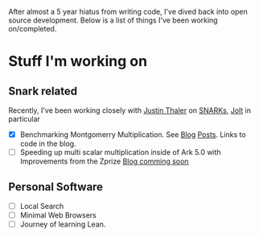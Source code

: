 After almost a 5 year hiatus from writing code, I've dived back into open source development.
Below is a list of things I've been working on/completed.

# Stuff I'm working on

## Snark related

Recently, I've been working closely with [Justin Thaler](https://people.cs.georgetown.edu/jthaler/) 
on [SNARKs](https://www.youtube.com/watch?v=tg6lKPdR_e4), [Jolt](https://github.com/a16z/jolt) in particular

+ [x] Benchmarking Montgomerry Multiplication. See [Blog](https://randomwalks.xyz/posts/mont_mult/) [Posts](https://randomwalks.xyz/publish/why-jolt-breaks.html). Links to code in the blog.
+ [ ] Speeding up multi scalar multiplication inside of Ark 5.0 with Improvements from the Zprize [Blog comming soon]()

## Personal Software

+ [ ] Local Search
+ [ ] Minimal Web Browsers
+ [ ] Journey of learning Lean.

